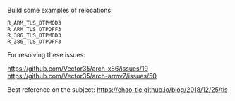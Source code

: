 Build some examples of relocations:

```
R_ARM_TLS_DTPMOD3
R_ARM_TLS_DTPOFF3
R_386_TLS_DTPMOD3
R_386_TLS_DTPOFF3
```

For resolving these issues:

https://github.com/Vector35/arch-x86/issues/19
https://github.com/Vector35/arch-armv7/issues/50

Best reference on the subject: https://chao-tic.github.io/blog/2018/12/25/tls
